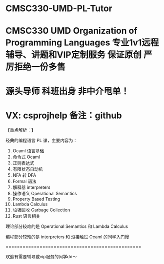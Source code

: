 # CMSC330-UMD-PL-Tutor
# CMSC330 UMD Organization of Programming Languages 专业1v1远程辅导、讲题和VIP定制服务 保证原创 严厉拒绝一份多售
# 源头导师 科班出身 非中介甩单！
# VX: csprojhelp 备注：github

【重点解析：】

经典的编程语言 PL 课，主要内容为：

1. Ocaml 语言基础
2. 命令式 Ocaml 
3. 正则表达式
4. 有限状态自动机
5. NFA 转 DFA
6. Formal 语法
7. 解释器 interpreters
8. 操作语义 Operational Semantics
9. Property Based Testing
10. Lambda Calculus
11. 垃圾回收 Garbage Collection 
12. Rust 语言相关

理论部分较难的是 Operational Semantics 和 Lambda Calculus

编程部分较难的是 interpreters 和 没接触过 Ocaml 的同学入门慢

================================================

欢迎有需要辅导或vip服务的同学dd～
